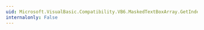 ```yaml
---
uid: Microsoft.VisualBasic.Compatibility.VB6.MaskedTextBoxArray.GetIndex(System.Windows.Forms.MaskedTextBox)
internalonly: False
---
```

